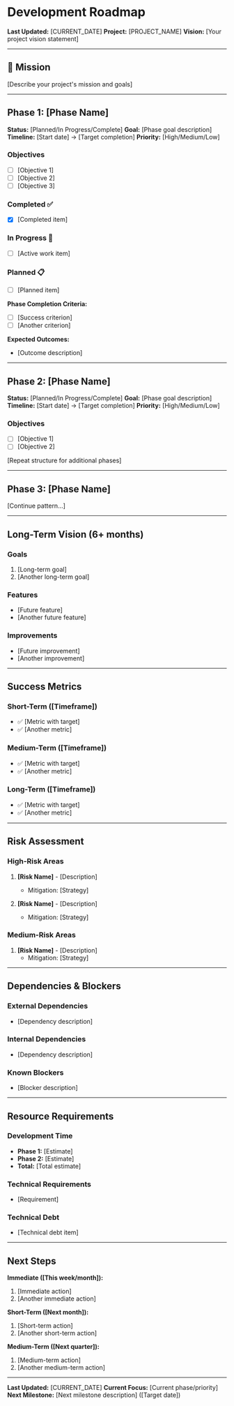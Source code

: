# Development Roadmap

**Last Updated:** [CURRENT_DATE]
**Project:** [PROJECT_NAME]
**Vision:** [Your project vision statement]

---

## 🎯 Mission

[Describe your project's mission and goals]

---

## Phase 1: [Phase Name]

**Status:** [Planned/In Progress/Complete]
**Goal:** [Phase goal description]
**Timeline:** [Start date] → [Target completion]
**Priority:** [High/Medium/Low]

### Objectives
- [ ] [Objective 1]
- [ ] [Objective 2]
- [ ] [Objective 3]

### Completed ✅
- [x] [Completed item]

### In Progress 🔨
- [ ] [Active work item]

### Planned 📋
- [ ] [Planned item]

**Phase Completion Criteria:**
- [ ] [Success criterion]
- [ ] [Another criterion]

**Expected Outcomes:**
- [Outcome description]

---

## Phase 2: [Phase Name]

**Status:** [Planned/In Progress/Complete]
**Goal:** [Phase goal description]
**Timeline:** [Start date] → [Target completion]
**Priority:** [High/Medium/Low]

### Objectives
- [ ] [Objective 1]
- [ ] [Objective 2]

[Repeat structure for additional phases]

---

## Phase 3: [Phase Name]

[Continue pattern...]

---

## Long-Term Vision (6+ months)

### Goals
1. [Long-term goal]
2. [Another long-term goal]

### Features
- [Future feature]
- [Another future feature]

### Improvements
- [Future improvement]
- [Another improvement]

---

## Success Metrics

### Short-Term ([Timeframe])
- ✅ [Metric with target]
- ✅ [Another metric]

### Medium-Term ([Timeframe])
- ✅ [Metric with target]
- ✅ [Another metric]

### Long-Term ([Timeframe])
- ✅ [Metric with target]
- ✅ [Another metric]

---

## Risk Assessment

### High-Risk Areas
1. **[Risk Name]** - [Description]
   - Mitigation: [Strategy]

2. **[Risk Name]** - [Description]
   - Mitigation: [Strategy]

### Medium-Risk Areas
1. **[Risk Name]** - [Description]
   - Mitigation: [Strategy]

---

## Dependencies & Blockers

### External Dependencies
- [Dependency description]

### Internal Dependencies
- [Dependency description]

### Known Blockers
- [Blocker description]

---

## Resource Requirements

### Development Time
- **Phase 1:** [Estimate]
- **Phase 2:** [Estimate]
- **Total:** [Total estimate]

### Technical Requirements
- [Requirement]

### Technical Debt
- [Technical debt item]

---

## Next Steps

**Immediate ([This week/month]):**
1. [Immediate action]
2. [Another immediate action]

**Short-Term ([Next month]):**
1. [Short-term action]
2. [Another short-term action]

**Medium-Term ([Next quarter]):**
1. [Medium-term action]
2. [Another medium-term action]

---

**Last Updated:** [CURRENT_DATE]
**Current Focus:** [Current phase/priority]
**Next Milestone:** [Next milestone description] ([Target date])
